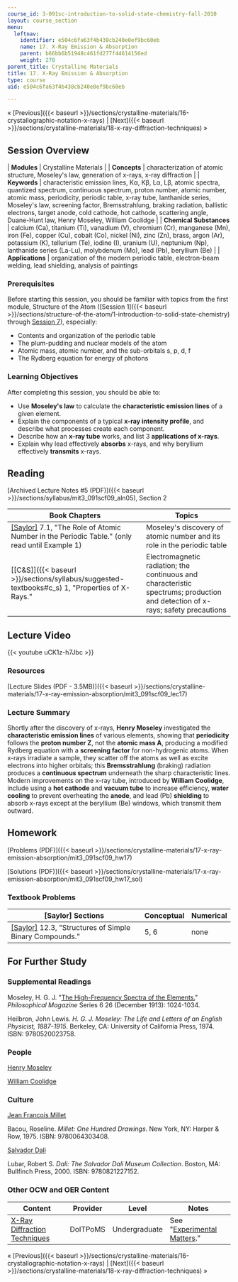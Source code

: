 ```yaml
---
course_id: 3-091sc-introduction-to-solid-state-chemistry-fall-2010
layout: course_section
menu:
  leftnav:
    identifier: e504c6fa63f4b438cb240e0ef9bc60eb
    name: 17. X-Ray Emission & Absorption
    parent: b66bb6b51948c461fd277f44614156ed
    weight: 270
parent_title: Crystalline Materials
title: 17. X-Ray Emission & Absorption
type: course
uid: e504c6fa63f4b438cb240e0ef9bc60eb

---
```


« [Previous]({{< baseurl >}}/sections/crystalline-materials/16-crystallographic-notation-x-rays) | [Next]({{< baseurl >}}/sections/crystalline-materials/18-x-ray-diffraction-techniques) »

Session Overview
----------------

| **Modules** | Crystalline Materials |
| **Concepts** | characterization of atomic structure, Moseley's law, generation of x-rays, x-ray diffraction |
| **Keywords** | characteristic emission lines, Kα, Kβ, Lα, Lβ, atomic spectra, quantized spectrum, continuous spectrum, proton number, atomic number, atomic mass, periodicity, periodic table, x-ray tube, lanthanide series, Moseley's law, screening factor, Bremsstrahlung, braking radiation, ballistic electrons, target anode, cold cathode, hot cathode, scattering angle, Duane-Hunt law, Henry Moseley, William Coolidge |
| **Chemical Substances** | calcium (Ca), titanium (Ti), vanadium (V), chromium (Cr), manganese (Mn), iron (Fe), copper (Cu), cobalt (Co), nickel (Ni), zinc (Zn), brass, argon (Ar), potassium (K), tellurium (Te), iodine (I), uranium (U), neptunium (Np), lanthanide series (La-Lu), molybdenum (Mo), lead (Pb), beryllium (Be) |
| **Applications** | organization of the modern periodic table, electron-beam welding, lead shielding, analysis of paintings 

### Prerequisites

Before starting this session, you should be familiar with topics from the first module, Structure of the Atom ([Session 1]({{< baseurl >}}/sections/structure-of-the-atom/1-introduction-to-solid-state-chemistry) through [Session 7](/courses/materials-science-and-engineering/3-091sc-introduction-to-solid-state-chemistry-fall-2010/structure-of-the-atom/7.-the-aufbau-principle-photoelectron-spectroscopy)), especially:

*   Contents and organization of the periodic table
*   The plum-pudding and nuclear models of the atom
*   Atomic mass, atomic number, and the sub-orbitals s, p, d, f
*   The Rydberg equation for energy of photons

### Learning Objectives

After completing this session, you should be able to:

*   Use **Moseley's law** to calculate the **characteristic emission lines** of a given element.
*   Explain the components of a typical **x-ray intensity profile**, and describe what processes create each component.
*   Describe how an **x-ray tube** works, and list 3 **applications of x-rays**.
*   Explain why lead effectively **absorbs** x-rays, and why beryllium effectively **transmits** x-rays.

Reading
-------

[Archived Lecture Notes #5 (PDF)]({{< baseurl >}}/sections/syllabus/mit3_091scf09_aln05), Section 2

| Book Chapters | Topics |
| --- | --- |
| [\[Saylor\]](https://saylordotorg.github.io/text_general-chemistry-principles-patterns-and-applications-v1.0/s11-01-the-history-of-the-periodic-ta.html) 7.1, "The Role of Atomic Number in the Periodic Table." (only read until Example 1) | Moseley's discovery of atomic number and its role in the periodic table |
| [\[C&S\]]({{< baseurl >}}/sections/syllabus/suggested-textbooks#c_s) 1, "Properties of X-Rays." | Electromagnetic radiation; the continuous and characteristic spectrums; production and detection of x-rays; safety precautions 

Lecture Video
-------------

{{< youtube uCK1z-h7Jbc >}}

### Resources

[Lecture Slides (PDF - 3.5MB)]({{< baseurl >}}/sections/crystalline-materials/17-x-ray-emission-absorption/mit3_091scf09_lec17)

### Lecture Summary

Shortly after the discovery of x-rays, **Henry Moseley** investigated the **characteristic emission lines** of various elements, showing that **periodicity** follows the **proton number Z**, not the **atomic mass A**, producing a modified Rydberg equation with a **screening factor** for non-hydrogenic atoms. When x-rays irradiate a sample, they scatter off the atoms as well as excite electrons into higher orbitals; this **Bremsstrahlung** (braking) radiation produces a **continuous spectrum** underneath the sharp characteristic lines. Modern improvements on the x-ray tube, introduced by **William Coolidge**, include using a **hot cathode** and **vacuum tube** to increase efficiency, **water cooling** to prevent overheating the **anode**, and lead (Pb) **shielding** to absorb x-rays except at the beryllium (Be) windows, which transmit them outward.

Homework
--------

[Problems (PDF)]({{< baseurl >}}/sections/crystalline-materials/17-x-ray-emission-absorption/mit3_091scf09_hw17)

[Solutions (PDF)]({{< baseurl >}}/sections/crystalline-materials/17-x-ray-emission-absorption/mit3_091scf09_hw17_sol)

### Textbook Problems

| \[Saylor\] Sections | Conceptual | Numerical |
| --- | --- | --- |
| [\[Saylor\]](https://saylordotorg.github.io/text_general-chemistry-principles-patterns-and-applications-v1.0/s16-03-structures-of-simple-binary-co.html) 12.3, "Structures of Simple Binary Compounds." | 5, 6 | none 

For Further Study
-----------------

### Supplemental Readings

Moseley, H. G. J. "[The High-Frequency Spectra of the Elements.](http://dx.doi.org/10.1080/14786441308635052)" _Philosophical Magazine_ Series 6 26 (December 1913): 1024-1034.

Heilbron, John Lewis. _H. G. J. Moseley: The Life and Letters of an English Physicist, 1887-1915_. Berkeley, CA: University of California Press, 1974. ISBN: 9780520023758.

### People

[Henry Moseley](http://en.wikipedia.org/wiki/Henry_Moseley)

[William Coolidge](http://en.wikipedia.org/wiki/William_David_Coolidge)

### Culture

[Jean Francois Millet](http://en.wikipedia.org/wiki/Jean-Fran%C3%A7ois_Millet)

Bacou, Roseline. _Millet: One Hundred Drawings_. New York, NY: Harper & Row, 1975. ISBN: 9780064303408.

[Salvador Dali](http://en.wikipedia.org/wiki/Salvador_dali)

Lubar, Robert S. _Dali: The Salvador Dali Museum Collection_. Boston, MA: Bullfinch Press, 2000. ISBN: 9780821227152.

### Other OCW and OER Content

| Content | Provider | Level | Notes |
| --- | --- | --- | --- |
| [X-Ray Diffraction Techniques](http://www.doitpoms.ac.uk/tlplib/xray-diffraction/index.php) | DoITPoMS | Undergraduate | See "[Experimental Matters](http://www.doitpoms.ac.uk/tlplib/xray-diffraction/production.php)." 

« [Previous]({{< baseurl >}}/sections/crystalline-materials/16-crystallographic-notation-x-rays) | [Next]({{< baseurl >}}/sections/crystalline-materials/18-x-ray-diffraction-techniques) »
